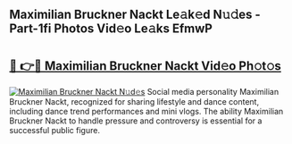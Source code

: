 ## Maximilian Bruckner Nackt Le𝚊k𝚎d N𝚞𝚍es - Part-1fi Photos Vid𝚎o Le𝚊ks EfmwP

# <h2><a href="http://fb63lo.evod.top/?m=Maximilian+Bruckner+Nackt">🔗 👉🔴 Maximilian Bruckner Nackt Vid𝚎o Ph𝚘t𝚘s</a></h2>

[![Maximilian Bruckner Nackt N𝚞d𝚎s](https://i.imgur.com/8V9OHl7.gif)](http://fb63lo.evod.top/?m=Maximilian+Bruckner+Nackt)
Social media personality Maximilian Bruckner Nackt, recognized for sharing lifestyle and dance content, including dance trend performances and mini vlogs. The ability Maximilian Bruckner Nackt to handle pressure and controversy is essential for a successful public figure. 
